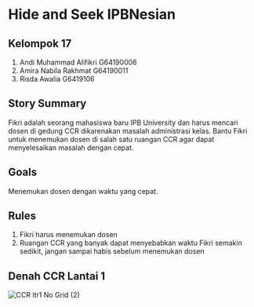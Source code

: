 # Hide and Seek IPBNesian
## Kelompok 17
1. Andi Muhammad Alifikri G64190006
2. Amira Nabila Rakhmat G64190011
3. Risda Awalia G6419106

## Story Summary
Fikri adalah seorang mahasiswa baru IPB University dan harus mencari dosen di gedung CCR dikarenakan masalah administrasi kelas. Bantu Fikri untuk menemukan dosen di salah satu ruangan CCR agar dapat menyelesaikan masalah dengan cepat.

## Goals
Menemukan dosen dengan waktu yang cepat.

## Rules
1. Fikri harus menemukan dosen
2. Ruangan CCR yang banyak dapat menyebabkan waktu Fikri semakin sedikit, jangan sampai habis sebelum menemukan dosen

## Denah CCR Lantai 1
![CCR ltr1 No Grid (2)](https://user-images.githubusercontent.com/79049671/142749985-09b027be-7285-4cae-aff0-5a8d5ac03719.png)
